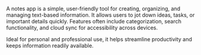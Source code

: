 A notes app is a simple, user-friendly tool for creating, organizing, and managing text-based information. It allows users to jot down ideas, tasks, or important details quickly. Features often include categorization, search functionality, and cloud sync for accessibility across devices. 























Ideal for personal and professional use, it helps streamline productivity and keeps information readily available.
